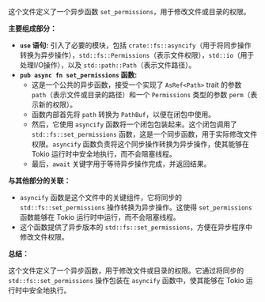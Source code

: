 这个文件定义了一个异步函数 `set_permissions`，用于修改文件或目录的权限。

**主要组成部分：**

*   **`use` 语句:** 引入了必要的模块，包括 `crate::fs::asyncify`（用于将同步操作转换为异步操作），`std::fs::Permissions`（表示文件权限），`std::io`（用于处理I/O操作），以及 `std::path::Path`（表示文件路径）。
*   **`pub async fn set_permissions` 函数:**
    *   这是一个公共的异步函数，接受一个实现了 `AsRef<Path>` trait 的参数 `path`（表示文件或目录的路径）和一个 `Permissions` 类型的参数 `perm`（表示新的权限）。
    *   函数内部首先将 `path` 转换为 `PathBuf`，以便在闭包中使用。
    *   然后，它使用 `asyncify` 函数将一个闭包包装起来。这个闭包调用了 `std::fs::set_permissions` 函数，这是一个同步函数，用于实际修改文件权限。`asyncify` 函数负责将这个同步操作转换为异步操作，使其能够在 Tokio 运行时中安全地执行，而不会阻塞线程。
    *   最后，`await` 关键字用于等待异步操作完成，并返回结果。

**与其他部分的关联：**

*   `asyncify` 函数是这个文件中的关键组件，它将同步的 `std::fs::set_permissions` 操作转换为异步操作。这使得 `set_permissions` 函数能够在 Tokio 运行时中运行，而不会阻塞线程。
*   这个函数提供了异步版本的 `std::fs::set_permissions`，方便在异步程序中修改文件权限。

**总结：**

这个文件定义了一个异步函数，用于修改文件或目录的权限。它通过将同步的 `std::fs::set_permissions` 操作包装在 `asyncify` 函数中，使其能够在 Tokio 运行时中安全地执行。
